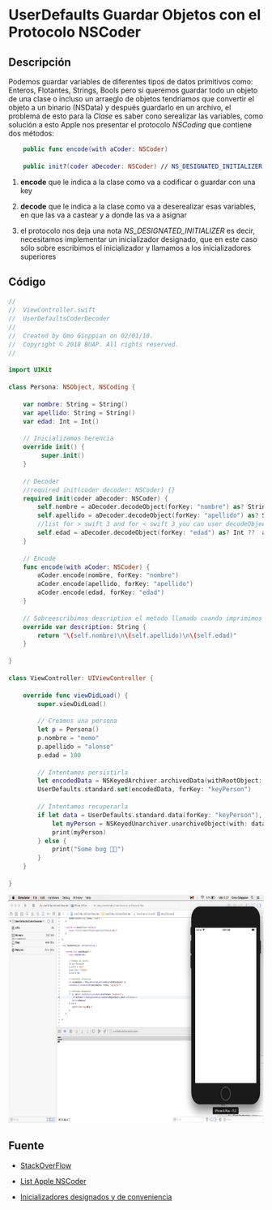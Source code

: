 UserDefaults Guardar Objetos con el Protocolo NSCoder
===

## Descripción

Podemos guardar variables de diferentes tipos de datos primitivos como: Enteros, Flotantes, Strings, Bools pero si queremos guardar todo un objeto de una clase o incluso un arraeglo de objetos tendriamos que convertir el objeto a un binario (NSData) y después guardarlo en un archivo, el problema de esto para la *Clase* es saber cono serealizar las variables, como solución a esto Apple nos presentar el protocolo *NSCoding* que contiene dos métodos: 

```swift
	public func encode(with aCoder: NSCoder)

	public init?(coder aDecoder: NSCoder) // NS_DESIGNATED_INITIALIZER
```

1. **encode** que le indica a la clase como va a codificar o guardar con una key

2. **decode** que le indica a la clase como va a deserealizar esas variables, en que las va a castear y a donde las va a asignar

3. el protocolo nos deja una nota *NS_DESIGNATED_INITIALIZER* es decir, necesitamos implementar un inicializador designado, que en este caso sólo sobre escribimos el inicializador y llamamos a los inicializadores superiores

## Código

```swift
//
//  ViewController.swift
//  UserDefaultsCoderDecoder
//
//  Created by Gmo Ginppian on 02/01/18.
//  Copyright © 2018 BUAP. All rights reserved.
//

import UIKit

class Persona: NSObject, NSCoding {
    
    var nombre: String = String()
    var apellido: String = String()
    var edad: Int = Int()
    
    // Inicializamos herencia 
    override init() {
         super.init()
    }
    
    // Decoder
    //required init(coder decoder: NSCoder) {}
    required init(coder aDecoder: NSCoder) {
        self.nombre = aDecoder.decodeObject(forKey: "nombre") as? String ?? ""
        self.apellido = aDecoder.decodeObject(forKey: "apellido") as? String ?? ""
        //list for > swift 3 and for < swift 3 you can user decodeObject, font: developer.apple.com/reference/foundation/nscoder, for both:
        self.edad = aDecoder.decodeObject(forKey: "edad") as? Int ??  aDecoder.decodeInteger(forKey: "edad")
    }
    
    // Encode
    func encode(with aCoder: NSCoder) {
        aCoder.encode(nombre, forKey: "nombre")
        aCoder.encode(apellido, forKey: "apellido")
        aCoder.encode(edad, forKey: "edad")
    }
    
    // Sobreescribimos description el metodo llamado cuando imprimimos una variable
    override var description: String {
        return "\(self.nombre)\n\(self.apellido)\n\(self.edad)"
    }

}

class ViewController: UIViewController {

    override func viewDidLoad() {
        super.viewDidLoad()
    
        // Creamos una persona
        let p = Persona()
        p.nombre = "memo"
        p.apellido = "alonso"
        p.edad = 100
        
        // Intentamos persistirla
        let encodedData = NSKeyedArchiver.archivedData(withRootObject: p)
        UserDefaults.standard.set(encodedData, forKey: "keyPerson")
        
        // Intentamos recuperarla
        if let data = UserDefaults.standard.data(forKey: "keyPerson"),
            let myPerson = NSKeyedUnarchiver.unarchiveObject(with: data) as? Persona {
            print(myPerson)
        } else {
            print("Some bug 🐞🐛")
        }
    }

}
```

<p align="center">
	<img src="imgs/img1.png" width="720px" height="450px">
</p>

## Fuente

* <a href="https://stackoverflow.com/questions/37980432/swift-3-saving-and-retrieving-custom-object-from-userdefaults">StackOverFlow</a>

* <a href="https://developer.apple.com/documentation/foundation/nscoder">List Apple NSCoder</a>

* <a href="https://www.kodigoswift.com/tutorial-swift-inicializadores-designados-y-de-conveniencia/">Inicializadores designados y de conveniencia</a>
